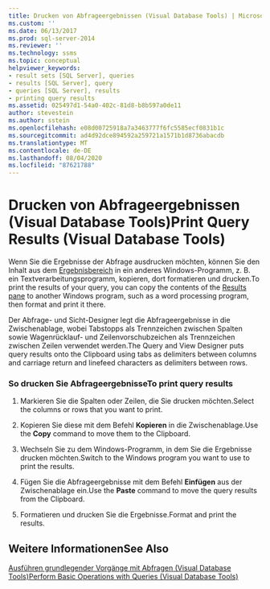 ```yaml
---
title: Drucken von Abfrageergebnissen (Visual Database Tools) | Microsoft-Dokumentation
ms.custom: ''
ms.date: 06/13/2017
ms.prod: sql-server-2014
ms.reviewer: ''
ms.technology: ssms
ms.topic: conceptual
helpviewer_keywords:
- result sets [SQL Server], queries
- results [SQL Server], query
- queries [SQL Server], results
- printing query results
ms.assetid: 025497d1-54a0-402c-81d8-b8b597a0de11
author: stevestein
ms.author: sstein
ms.openlocfilehash: e08d00725918a7a3463777f6fc5585ecf0831b1c
ms.sourcegitcommit: ad4d92dce894592a259721a1571b1d8736abacdb
ms.translationtype: MT
ms.contentlocale: de-DE
ms.lasthandoff: 08/04/2020
ms.locfileid: "87621788"
---
```

# <a name="print-query-results-visual-database-tools"></a><span data-ttu-id="fd3fd-102">Drucken von Abfrageergebnissen (Visual Database Tools)</span><span class="sxs-lookup"><span data-stu-id="fd3fd-102">Print Query Results (Visual Database Tools)</span></span>
  <span data-ttu-id="fd3fd-103">Wenn Sie die Ergebnisse der Abfrage ausdrucken möchten, können Sie den Inhalt aus dem [Ergebnisbereich](visual-database-tools.md) in ein anderes Windows-Programm, z. B. ein Textverarbeitungsprogramm, kopieren, dort formatieren und drucken.</span><span class="sxs-lookup"><span data-stu-id="fd3fd-103">To print the results of your query, you can copy the contents of the [Results pane](visual-database-tools.md) to another Windows program, such as a word processing program, then format and print it there.</span></span>  
  
 <span data-ttu-id="fd3fd-104">Der Abfrage- und Sicht-Designer legt die Abfrageergebnisse in die Zwischenablage, wobei Tabstopps als Trennzeichen zwischen Spalten sowie Wagenrücklauf- und Zeilenvorschubzeichen als Trennzeichen zwischen Zeilen verwendet werden.</span><span class="sxs-lookup"><span data-stu-id="fd3fd-104">The Query and View Designer puts query results onto the Clipboard using tabs as delimiters between columns and carriage return and linefeed characters as delimiters between rows.</span></span>  
  
### <a name="to-print-query-results"></a><span data-ttu-id="fd3fd-105">So drucken Sie Abfrageergebnisse</span><span class="sxs-lookup"><span data-stu-id="fd3fd-105">To print query results</span></span>  
  
1.  <span data-ttu-id="fd3fd-106">Markieren Sie die Spalten oder Zeilen, die Sie drucken möchten.</span><span class="sxs-lookup"><span data-stu-id="fd3fd-106">Select the columns or rows that you want to print.</span></span>  
  
2.  <span data-ttu-id="fd3fd-107">Kopieren Sie diese mit dem Befehl **Kopieren** in die Zwischenablage.</span><span class="sxs-lookup"><span data-stu-id="fd3fd-107">Use the **Copy** command to move them to the Clipboard.</span></span>  
  
3.  <span data-ttu-id="fd3fd-108">Wechseln Sie zu dem Windows-Programm, in dem Sie die Ergebnisse drucken möchten.</span><span class="sxs-lookup"><span data-stu-id="fd3fd-108">Switch to the Windows program you want to use to print the results.</span></span>  
  
4.  <span data-ttu-id="fd3fd-109">Fügen Sie die Abfrageergebnisse mit dem Befehl **Einfügen** aus der Zwischenablage ein.</span><span class="sxs-lookup"><span data-stu-id="fd3fd-109">Use the **Paste** command to move the query results from the Clipboard.</span></span>  
  
5.  <span data-ttu-id="fd3fd-110">Formatieren und drucken Sie die Ergebnisse.</span><span class="sxs-lookup"><span data-stu-id="fd3fd-110">Format and print the results.</span></span>  
  
## <a name="see-also"></a><span data-ttu-id="fd3fd-111">Weitere Informationen</span><span class="sxs-lookup"><span data-stu-id="fd3fd-111">See Also</span></span>  
 [<span data-ttu-id="fd3fd-112">Ausführen grundlegender Vorgänge mit Abfragen &#40;Visual Database Tools&#41;</span><span class="sxs-lookup"><span data-stu-id="fd3fd-112">Perform Basic Operations with Queries &#40;Visual Database Tools&#41;</span></span>](perform-basic-operations-with-queries-visual-database-tools.md)  
  
  
